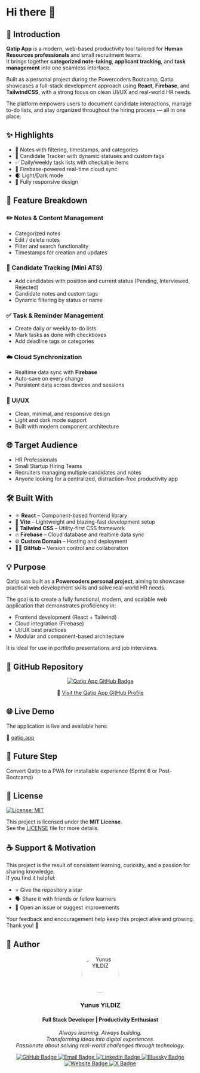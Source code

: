 # Hi there 👋

## 📘 Introduction

**Qatip App** is a modern, web-based productivity tool tailored for **Human Resources professionals** and small recruitment teams.  
It brings together **categorized note-taking**, **applicant tracking**, and **task management** into one seamless interface.

Built as a personal project during the Powercoders Bootcamp, Qatip showcases a full-stack development approach using **React**, **Firebase**, and **TailwindCSS**, with a strong focus on clean UI/UX and real-world HR needs.

The platform empowers users to document candidate interactions, manage to-do lists, and stay organized throughout the hiring process — all in one place.

## ✨ Highlights

- 📝 Notes with filtering, timestamps, and categories  
- 👤 Candidate Tracker with dynamic statuses and custom tags  
- ✅ Daily/weekly task lists with checkable items  
- 🔁 Firebase-powered real-time cloud sync  
- 🌒 Light/Dark mode  
- 📱 Fully responsive design  

## 🚀 Feature Breakdown

### ✏️ Notes & Content Management

- Categorized notes  
- Edit / delete notes  
- Filter and search functionality  
- Timestamps for creation and updates

### 👤 Candidate Tracking (Mini ATS)

- Add candidates with position and current status (Pending, Interviewed, Rejected)  
- Candidate notes and custom tags  
- Dynamic filtering by status or name

### ✅ Task & Reminder Management

- Create daily or weekly to-do lists  
- Mark tasks as done with checkboxes  
- Add deadline tags or categories

### ☁️ Cloud Synchronization

- Realtime data sync with **Firebase**  
- Auto-save on every change  
- Persistent data across devices and sessions

### 🎨 UI/UX

- Clean, minimal, and responsive design  
- Light and dark mode support  
- Built with modern component architecture

## 🌐 Target Audience

- HR Professionals  
- Small Startup Hiring Teams  
- Recruiters managing multiple candidates and notes  
- Anyone looking for a centralized, distraction-free productivity app

## 🛠️ Built With

- ⚛️ **React** – Component-based frontend library  
- 🧪 **Vite** – Lightweight and blazing-fast development setup  
- 💨 **Tailwind CSS** – Utility-first CSS framework  
- 🔥 **Firebase** – Cloud database and realtime data sync  
- 🌐 **Custom Domain** – Hosting and deployment  
- 🧑‍💻 **GitHub** – Version control and collaboration

 ## 💡 Purpose

 Qatip was built as a **Powercoders personal project**, aiming to showcase practical web development skills and solve real-world HR needs.

 The goal is to create a fully functional, modern, and scalable web application that demonstrates proficiency in:

 - Frontend development (React + Tailwind)
 - Cloud integration (Firebase)
 - UI/UX best practices
 - Modular and component-based architecture

 It is ideal for use in portfolio presentations and job interviews.

## 📂 GitHub Repository

<div align="center">

<a href="https://github.com/Qatip-App/" target="_blank">
  <img src="https://img.shields.io/badge/Qatip%20App-on%20GitHub-181717?style=for-the-badge&logo=github" alt="Qatip App GitHub Badge" />
</a>

<br />

🔗 [Visit the Qatip App GitHub Profile](https://github.com/Qatip-App/qatip-app)

</div>

## 🌐 Live Demo

The application is live and available here:

🔗 [qatip.app](https://qatip.app)

 ## 🔧 Future Step

 Convert Qatip to a PWA for installable experience (Sprint 6 or Post-Bootcamp)

 ## 📖 License

 [![License: MIT](https://img.shields.io/badge/License-MIT-blue.svg)](https://opensource.org/licenses/MIT)

 This project is licensed under the **MIT License**.  
 See the [LICENSE](./LICENSE) file for more details.


 ## ☕ Support & Motivation

 This project is the result of consistent learning, curiosity, and a passion for sharing knowledge.  
 If you find it helpful:

 - ⭐ Give the repository a star
 - 🗣 Share it with friends or fellow learners
 - 💬 Open an issue or suggest improvements

 Your feedback and encouragement help keep this project alive and growing. Thank you! 🙏


## 👤 Author

<p align="center">
  <a href="https://github.com/yunusyildiz-ch" target="_blank">
    <img src="https://github.com/yunusyildiz-ch.png" width="100" height="100" style="border-radius:50%" alt="Yunus YILDIZ" />
  </a>
</p>

<h3 align="center">Yunus YILDIZ</h3>
<h4 align="center">Full Stack Developer | Productivity Enthusiast</h4>

 <p align="center">
     <i>Always learning. Always building.<br/>
     Transforming ideas into digital experiences.<br/>
     Passionate about solving real-world challenges through technology.</i>
 </p>

 <p align="center">
   <a href="https://github.com/yunusyildiz-ch">
     <img src="https://img.shields.io/badge/GitHub-100000?style=flat&logo=github&logoColor=white" alt="GitHub Badge"/>
   </a>
   <a href="mailto:yunusyildiz@swissmail.com">
     <img src="https://img.shields.io/badge/Email-D14836?style=flat&logo=gmail&logoColor=white" alt="Email Badge"/>
   </a>
   <a href="https://www.linkedin.com/in/yunusyildiz-ch">
     <img src="https://img.shields.io/badge/LinkedIn-0A66C2?style=flat&logo=linkedin&logoColor=white" alt="LinkedIn Badge"/>
   </a>
   <a href="https://bsky.app/profile/yunusyildiz.ch">
     <img src="https://img.shields.io/badge/Bluesky-0085FF?style=flat&logo=bluesky&logoColor=white" alt="Bluesky Badge"/>
   </a>
   <a href="https://yunusyildiz.ch">
     <img src="https://img.shields.io/badge/Website-000000?style=flat&logo=google-chrome&logoColor=white" alt="Website Badge"/>
   </a>
   <a href="https://x.com/yunusyildiz_ch">
     <img src="https://img.shields.io/badge/X%20|%20Follow-1DA1F2?style=flat&logo=twitter&logoColor=white" alt="X Badge"/>
   </a>
 </p>

